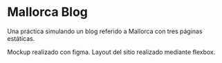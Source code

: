 # Mallorca Blog

Una práctica simulando un blog referido a Mallorca con tres páginas estáticas.

Mockup realizado con figma. Layout del sitio realizado mediante flexbox.
